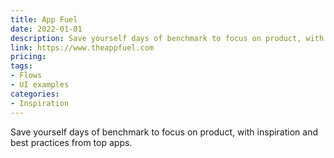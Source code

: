 ```yaml
---
title: App Fuel
date: 2022-01-01
description: Save yourself days of benchmark to focus on product, with inspiration and best practices from top apps.
link: https://www.theappfuel.com
pricing:
tags: 
- Flows
- UI examples
categories:
- Inspiration
---
```


Save yourself days of benchmark to focus on product, with inspiration and best practices from top apps.
